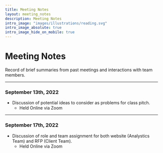 ```yaml
---
title: Meeting Notes
layout: meeting_notes
description: Meeting Notes
intro_image: "images/illustrations/reading.svg"
intro_image_absolute: true
intro_image_hide_on_mobile: true
---
```


# Meeting Notes

Record of brief summaries from past meetings and interactions with team members.

----
### September 13th, 2022
+ Discussion of potential ideas to consider as problems for class pitch.
  - Held Online via Zoom

----
### September 17th, 2022
+ Discussion of role and team assignment for both website (Analystics Team) and RFP (Client Team).
  - Held Online via Zoom
<br>